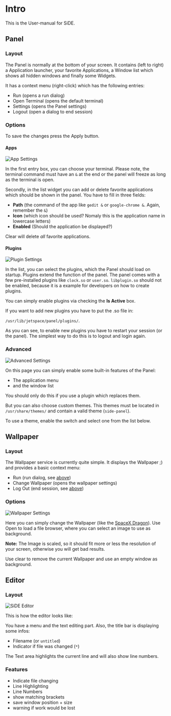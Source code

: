 # Intro

This is the User-manual for SiDE.

## Panel

### Layout

The Panel is normally at the bottom of your screen.
It contains (left to right) a Application launcher,
your favorite Applications, a Window list which shows all hidden
windows and finally some Widgets.

It has a context menu (right-click) which has the following entries:

* Run (opens a run dialog)
* Open Terminal (opens the default terminal)
* Settings (opens the Panel settings)
* Logout (open a dialog to end session)

### Options

To save the changes press the Apply button.

#### Apps

![App Settings](img/side-panel-settings.png)

In the first entry box, you can choose your terminal. Please note,
the terminal command must have an `&` at the end or the panel
will freeze as long as the terminal is open.

Secondly, in the list widget you can add or delete favorite applications
which should be shown in the panel. You have to fill in three fields:

* __Path__ (the command of the app like `gedit &` or `google-chrome &`. Again, remember the `&`)
* __Icon__ (which icon should be used? Nomaly this is the application name in lowercase letters)
* __Enabled__ (Should the application be displayed?)

Clear will delete _all_  favorite applications.

#### Plugins

![Plugin Settings](img/side-panel-settings-2.png)

In the list, you can select the plugins, which the Panel should load
on startup. Plugins extend the function of the panel. The panel comes with
a few pre-installed plugins like `clock.so` or `user.so`. `libplugin.so` should
not be enabled, because it is a example for developers on how to create
plugins.

You can simply enable plugins via checking the __Is Active__ box.

If you want to add new plugins you have to put the .so file in:

`/usr/lib/jetspace/panel/plugins/`.

As you can see, to enable new plugins you have to restart your session (or the panel).
The simplest way to do this is to logout and login again.

### Advanced

![Advanced Settings](img/side-panel-settings-3.png)

On this page you can simply enable some built-in features of the Panel:

* The application menu
* and the window list

You should only do this if you use a plugin which replaces them.

But you can also choose custom themes. This themes must be located in `/usr/share/themes/`
and contain a valid theme (`side-panel`).

To use a theme, enable the switch and select one from the list below.

## Wallpaper

### Layout

The Wallpaper service is currently quite simple. It displays the Wallpaper ;)
and provides a basic context menu:

* Run (run dialog, see [above](#panel))
* Change Wallpaper (opens the wallpaper settings)
* Log Out (end session, see [above](#panel))

### Options

![Wallpaper Settings](img/side-wallpaper-settings.png)

Here you can simply change the Wallpaper (like the [SpaceX Dragon](http://spacex.com/dragon)). Use
Open to load a file browser, where you can select an image to use as background.

__Note:__ The Image is scaled, so it should fit more or less the resolution of your screen,
otherwise you will get bad results.

Use clear to remove the current Wallpaper and use an empty window as background.

## Editor

### Layout

![SiDE Editor](img/side-edit.png)

This is how the editor looks like:

You have a menu and the text editing part. Also, the title bar is displaying some infos:

* Filename (or `untitled`)
* Indicator if file was changed (`*`)

The Text area highlights the current line and will also show line numbers.

### Features

* Indicate file changing
* Line Highlighting
* Line Numbers
* show matching brackets
* save window position + size
* warning if work would be lost
